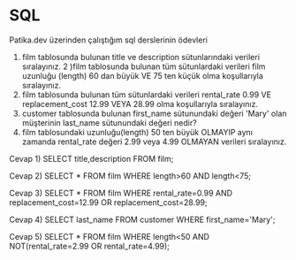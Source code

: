 # SQL
Patika.dev üzerinden çalıştığım sql derslerinin ödevleri



1) film tablosunda bulunan title ve description sütunlarındaki verileri sıralayınız.
2 )film tablosunda bulunan tüm sütunlardaki verileri film uzunluğu (length) 60 dan büyük VE 75 ten küçük olma koşullarıyla sıralayınız.
3) film tablosunda bulunan tüm sütunlardaki verileri rental_rate 0.99 VE replacement_cost 12.99 VEYA 28.99 olma koşullarıyla sıralayınız.
4) customer tablosunda bulunan first_name sütunundaki değeri 'Mary' olan müşterinin last_name sütunundaki değeri nedir?
5) film tablosundaki uzunluğu(length) 50 ten büyük OLMAYIP aynı zamanda rental_rate değeri 2.99 veya 4.99 OLMAYAN verileri sıralayınız.

Cevap 1) SELECT title,description FROM film;

Cevap 2) SELECT * FROM film WHERE length>60 AND length<75;

Cevap 3) SELECT * FROM film WHERE rental_rate=0.99 AND replacement_cost=12.99 OR replacement_cost=28.99;

Cevap 4) SELECT last_name FROM customer WHERE first_name='Mary';

Cevap 5) SELECT * FROM film WHERE length<50 AND NOT(rental_rate=2.99 OR rental_rate=4.99);
